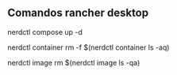 
## Comandos rancher desktop

nerdctl compose up -d

nerdctl container rm -f $(nerdctl container ls -aq)

nerdctl image rm $(nerdctl image ls -qa)